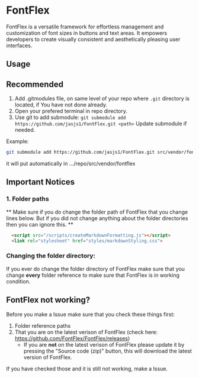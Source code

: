 # FontFlex

FontFlex is a versatile framework for effortless management and customization of font sizes in buttons and text areas. It empowers developers to create visually consistent and aesthetically pleasing user interfaces.

## Usage

## Recommended

1. Add .gitmodules file, on same level of your repo where `.git` directory is located, if You have not done already.
2. Open your prefered terminal in repo directory.
3. Use git to add submodule:
  `git submodule add https://github.com/jasjs1/FontFlex.git <path>`
  Update submodule if needed.
  
  Example:

  ```bash
  git submodule add https://github.com/jasjs1/FontFlex.git src/vendor/fontflex
  ```
  
  it will put automatically in .../repo/src/vendor/fontflex

## Important Notices
### 1. Folder paths

** Make sure if you do change the folder path of FontFlex that you change lines below. But if you did not change anything about the folder directories then you can ignore this. **

  ```html
    <script src="/scripts/createMarkdownFormatting.js"></script>
    <link rel="stylesheet" href="styles/markdownStyling.css">
  ```

### Changing the folder directory:
If you ever do change the folder directory of FontFlex make sure that you change **every** folder reference to make sure that FontFlex is in working condition.

## FontFlex not working?
Before you make a Issue make sure that you check these things first:
1. Folder reference paths
2. That you are on the latest verison of FontFlex (check here: https://github.com/FontFlex/FontFlex/releases)
      * If you are **not** on the latest verison of FontFlex please update it by pressing the
      "Source code (zip)" button, this will download the latest version of FontFlex.

If you have checked those and it is still not working, make a Issue.